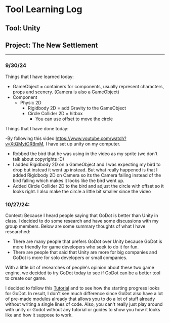 # Tool Learning Log

## Tool: **Unity**

## Project: **The New Settlement**

---
### 9/30/24
Things that I have learned today:
- GameObject = containers for components, usually represent characters, props and scenery. (Camera is also a GameObject)
- Component
	- Physic 2D 
		- Rigidbody 2D = add Gravity to the GameObject 
		- Circle Collider 2D = hitbox 
			- You can use offset to move the circle 
			

Things that I have done today:

-By following this video https://www.youtube.com/watch?v=XtQMytORBmM, I have set up unity on my computer. 
- Robbed the bird that he was using in the video as my sprite (we don't talk about copyrights :D) 
- I added Rigidbody 2D on a GameObject and I was expecting my bird to drop but instead it went up instead. But what really happened is that I added Rigidbody 2D on Camera so its the Camera falling instead of the bird falling which makes it looks like the bird went up. 
- Added Circle Collider 2D to the bird and adjust the circle with offset so it looks right. I also make the circle a little bit smaller since the video 

### 10/27/24:

Context: 
Because I heard people saying that GoDot is better than Unity in class. I decided to do some research and have some discussions with my group members. Below are some summary thoughts of what I have researched: 
* There are many people that prefers GoDot over Unity because GoDot is more friendly for game developers who seek to do it for fun. 
* There are people that said that Unity are more for big companies and GoDot is more for solo developers or small companies.

With a little bit of researches of people's opinion about these two game engine, we decided to try GoDot today to see if GoDot can be a better tool to create our game. 


I decided to follow this [Tutorial](https://www.youtube.com/watch?v=QPeycNt29tY&list=PLfcCiyd_V9GH8M9xd_QKlyU8jryGcy3Xa) and to see how the starting progress looks for GoDot. In result, I don't see much difference since GoDot also have a lot of pre-made modules already that allows you to do a lot of stuff already without writing a single lines of code. Also, you can't really just play around with unity or Godot without any tutorial or guides to show you how it looks like and how it suppose to work. 






<!-- 
* Links you used today (websites, videos, etc)
* Things you tried, progress you made, etc
* Challenges, a-ha moments, etc
* Questions you still have
* What you're going to try next
-->
